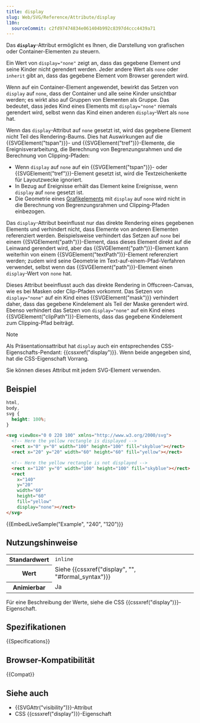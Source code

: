 ```yaml
---
title: display
slug: Web/SVG/Reference/Attribute/display
l10n:
  sourceCommit: c2fd97474834e061404b992c8397d4ccc4439a71
---
```


Das **`display`**-Attribut ermöglicht es Ihnen, die Darstellung von grafischen oder Container-Elementen zu steuern.

Ein Wert von `display="none"` zeigt an, dass das gegebene Element und seine Kinder nicht gerendert werden. Jeder andere Wert als `none` oder `inherit` gibt an, dass das gegebene Element vom Browser gerendert wird.

Wenn auf ein Container-Element angewendet, bewirkt das Setzen von `display` auf `none`, dass der Container und alle seine Kinder unsichtbar werden; es wirkt also auf Gruppen von Elementen als Gruppe. Das bedeutet, dass jedes Kind eines Elements mit `display="none"` niemals gerendert wird, selbst wenn das Kind einen anderen `display`-Wert als `none` hat.

Wenn das `display`-Attribut auf `none` gesetzt ist, wird das gegebene Element nicht Teil des Rendering-Baums. Dies hat Auswirkungen auf die {{SVGElement("tspan")}}- und {{SVGElement("tref")}}-Elemente, die Ereignisverarbeitung, die Berechnung von Begrenzungsrahmen und die Berechnung von Clipping-Pfaden:

- Wenn `display` auf `none` auf ein {{SVGElement("tspan")}}- oder {{SVGElement("tref")}}-Element gesetzt ist, wird die Textzeichenkette für Layoutzwecke ignoriert.
- In Bezug auf Ereignisse erhält das Element keine Ereignisse, wenn `display` auf `none` gesetzt ist.
- Die Geometrie eines [Grafikelements](/de/docs/Web/SVG/Reference/Element#graphics_elements) mit `display` auf `none` wird nicht in die Berechnung von Begrenzungsrahmen und Clipping-Pfaden einbezogen.

Das `display`-Attribut beeinflusst nur das direkte Rendering eines gegebenen Elements und verhindert nicht, dass Elemente von anderen Elementen referenziert werden. Beispielsweise verhindert das Setzen auf `none` bei einem {{SVGElement("path")}}-Element, dass dieses Element direkt auf die Leinwand gerendert wird, aber das {{SVGElement("path")}}-Element kann weiterhin von einem {{SVGElement("textPath")}}-Element referenziert werden; zudem wird seine Geometrie im Text-auf-einem-Pfad-Verfahren verwendet, selbst wenn das {{SVGElement("path")}}-Element einen `display`-Wert von `none` hat.

Dieses Attribut beeinflusst auch das direkte Rendering in Offscreen-Canvas, wie es bei Masken oder Clip-Pfaden vorkommt. Das Setzen von `display="none"` auf ein Kind eines {{SVGElement("mask")}} verhindert daher, dass das gegebene Kindelement als Teil der Maske gerendert wird. Ebenso verhindert das Setzen von `display="none"` auf ein Kind eines {{SVGElement("clipPath")}}-Elements, dass das gegebene Kindelement zum Clipping-Pfad beiträgt.

> [!NOTE]
> Als Präsentationsattribut hat `display` auch ein entsprechendes CSS-Eigenschafts-Pendant: {{cssxref("display")}}. Wenn beide angegeben sind, hat die CSS-Eigenschaft Vorrang.

Sie können dieses Attribut mit jedem SVG-Element verwenden.

## Beispiel

```css hidden
html,
body,
svg {
  height: 100%;
}
```

```html
<svg viewBox="0 0 220 100" xmlns="http://www.w3.org/2000/svg">
  <!-- Here the yellow rectangle is displayed -->
  <rect x="0" y="0" width="100" height="100" fill="skyblue"></rect>
  <rect x="20" y="20" width="60" height="60" fill="yellow"></rect>

  <!-- Here the yellow rectangle is not displayed -->
  <rect x="120" y="0" width="100" height="100" fill="skyblue"></rect>
  <rect
    x="140"
    y="20"
    width="60"
    height="60"
    fill="yellow"
    display="none"></rect>
</svg>
```

{{EmbedLiveSample("Example", "240", "120")}}

## Nutzungshinweise

<table class="properties">
  <tbody>
    <tr>
      <th scope="row">Standardwert</th>
      <td><code>inline</code></td>
    </tr>
    <tr>
      <th scope="row">Wert</th>
      <td>Siehe {{cssxref("display", "", "#formal_syntax")}}</td>
    </tr>
    <tr>
      <th scope="row">Animierbar</th>
      <td>Ja</td>
    </tr>
  </tbody>
</table>

Für eine Beschreibung der Werte, siehe die CSS {{cssxref("display")}}-Eigenschaft.

## Spezifikationen

{{Specifications}}

## Browser-Kompatibilität

{{Compat}}

## Siehe auch

- {{SVGAttr("visibility")}}-Attribut
- CSS {{cssxref("display")}}-Eigenschaft
